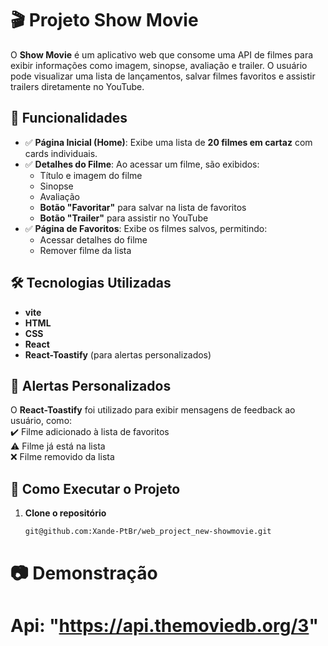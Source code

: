 # 🎬 Projeto Show Movie

O **Show Movie** é um aplicativo web que consome uma API de filmes para exibir informações como imagem, sinopse, avaliação e trailer. O usuário pode visualizar uma lista de lançamentos, salvar filmes favoritos e assistir trailers diretamente no YouTube.

## 📌 Funcionalidades

- ✅ **Página Inicial (Home)**: Exibe uma lista de **20 filmes em cartaz** com cards individuais.
- ✅ **Detalhes do Filme**: Ao acessar um filme, são exibidos:
  - Título e imagem do filme
  - Sinopse
  - Avaliação
  - **Botão "Favoritar"** para salvar na lista de favoritos
  - **Botão "Trailer"** para assistir no YouTube
- ✅ **Página de Favoritos**: Exibe os filmes salvos, permitindo:
  - Acessar detalhes do filme
  - Remover filme da lista

## 🛠️ Tecnologias Utilizadas

- **vite**
- **HTML**
- **CSS**
- **React**
- **React-Toastify** (para alertas personalizados)

## 🔔 Alertas Personalizados

O **React-Toastify** foi utilizado para exibir mensagens de feedback ao usuário, como:  
✔️ Filme adicionado à lista de favoritos  
⚠️ Filme já está na lista  
❌ Filme removido da lista

## 🚀 Como Executar o Projeto

1. **Clone o repositório**
   ```bash
   git@github.com:Xande-PtBr/web_project_new-showmovie.git
   ```

# 📷 Demonstração

# Api: "https://api.themoviedb.org/3"
